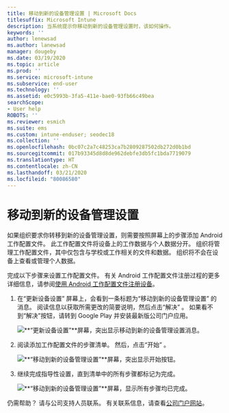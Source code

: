 ```yaml
---
title: 移动到新的设备管理设置 | Microsoft Docs
titlesuffix: Microsoft Intune
description: 当系统提示你移动到新的设备管理设置时，该如何操作。
keywords: ''
author: lenewsad
ms.author: lanewsad
manager: dougeby
ms.date: 03/19/2020
ms.topic: article
ms.prod: ''
ms.service: microsoft-intune
ms.subservice: end-user
ms.technology: ''
ms.assetid: e0c5993b-3fa5-411e-bae0-93fb66c49bea
searchScope:
- User help
ROBOTS: ''
ms.reviewer: esmich
ms.suite: ems
ms.custom: intune-enduser; seodec18
ms.collection: ''
ms.openlocfilehash: 0bc07c2a7c48253ca7b2809287502db272d0b1bd
ms.sourcegitcommit: 017b93345d8d8de962debfe3db5fc1bda7719079
ms.translationtype: HT
ms.contentlocale: zh-CN
ms.lasthandoff: 03/21/2020
ms.locfileid: "80086580"
---
```

# <a name="move-to-new-device-management-setup"></a>移动到新的设备管理设置  

如果组织要求你转移到新的设备管理设置，则需要按照屏幕上的步骤添加 Android 工作配置文件。 此工作配置文件将设备上的工作数据与个人数据分开。 组织将管理工作配置文件，其中仅包含与学校或工作相关的文件和数据。 组织将不会在设备上查看或管理个人数据。 

完成以下步骤来设置工作配置文件。 有关 Android 工作配置文件注册过程的更多详细信息，请参阅[使用 Android 工作配置文件注册设备](./enroll-device-android-work-profile.md)。  

 1. 在“更新设备设置”  屏幕上，会看到一条标题为“移动到新的设备管理设置”  的消息。 阅读信息以获取所需更改的简要说明，然后点击“解决”  。 如果看不到“解决”按钮，请转到 Google Play 并安装最新版公司门户应用。  

    ![**“更新设备设置”**屏幕，突出显示移动到新的设备管理设置消息。](./media/intune-company-portal-update-settings.png)  

2. 阅读添加工作配置文件的步骤清单。 然后，点击“开始”  。 

    ![**“移动到新的设备管理设置”**屏幕，突出显示开始按钮。](./media/company-portal-unfinished-checklist-2003.png)  

3. 继续完成指导性设置，直到清单中的所有步骤都标记为完成。  

    ![**“移动到新的设备管理设置”**屏幕，显示所有步骤均已完成。](./media/company-portal-checklist-2003.png)  

仍需帮助？ 请与公司支持人员联系。 有关联系信息，请查看[公司门户网站](https://go.microsoft.com/fwlink/?linkid=2010980)。  
